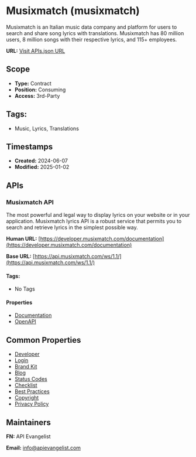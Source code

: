 # Musixmatch (musixmatch)
Musixmatch is an Italian music data company and platform for users to search
and share song lyrics with translations. Musixmatch has 80 million users, 8
million songs with their respective lyrics, and 115+ employees.

**URL:** [Visit APIs.json URL](
https://raw.githubusercontent.com/api-search/music/main/_apis/musixmatch/apis.md)

## Scope

- **Type:** Contract 
- **Position:** Consuming 
- **Access:** 3rd-Party 

## Tags:

 - Music, Lyrics, Translations

## Timestamps

- **Created:** 2024-06-07 
- **Modified:** 2025-01-02 

## APIs

### Musixmatch API

The most powerful and legal way to display lyrics on your website or in
your application. Musixmatch lyrics API is a robust service that permits
you to search and retrieve lyrics in the simplest possible way.

**Human URL:** [https://developer.musixmatch.com/documentation](https://developer.musixmatch.com/documentation)

**Base URL:** [https://api.musixmatch.com/ws/1.1/](https://api.musixmatch.com/ws/1.1/)


#### Tags:

 - No Tags

#### Properties

- [Documentation](https://developer.musixmatch.com/documentation)
- [OpenAPI](openapi/musixmatch-openapi-original.yml)

## Common Properties

- [Developer](https://developer.musixmatch.com/)
- [Login](https://developer.musixmatch.com/login)
- [Brand Kit](https://about.musixmatch.com/brand-resources)
- [Blog](https://blog.musixmatch.com/)
- [Status Codes](https://developer.musixmatch.com/documentation/status-codes)
- [Checklist](https://developer.musixmatch.com/documentation/checklist-before-going-live)
- [Best Practices](https://developer.musixmatch.com/documentation/best-practices)
- [Copyright](https://about.musixmatch.com/copyright)
- [Privacy Policy](https://about.musixmatch.com/privacy-policy)

## Maintainers

**FN:** API Evangelist

**Email:** info@apievangelist.com


